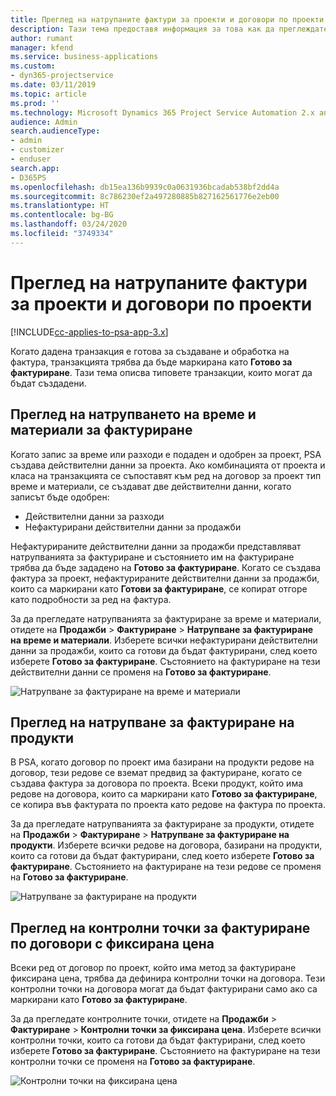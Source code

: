 ```yaml
---
title: Преглед на натрупаните фактури за проекти и договори по проекти
description: Тази тема предоставя информация за това как да преглеждате натрупванията на време, разходи и продукти и как да ги маркирате като готови за фактуриране.
author: rumant
manager: kfend
ms.service: business-applications
ms.custom:
- dyn365-projectservice
ms.date: 03/11/2019
ms.topic: article
ms.prod: ''
ms.technology: Microsoft Dynamics 365 Project Service Automation 2.x and 3.x
audience: Admin
search.audienceType:
- admin
- customizer
- enduser
search.app:
- D365PS
ms.openlocfilehash: db15ea136b9939c0a0631936bcadab538bf2dd4a
ms.sourcegitcommit: 8c786230ef2a497280885b827162561776e2eb00
ms.translationtype: HT
ms.contentlocale: bg-BG
ms.lasthandoff: 03/24/2020
ms.locfileid: "3749334"
---
```

# <a name="review-the-invoicing-backlog-on-projects-and-project-contracts"></a>Преглед на натрупаните фактури за проекти и договори по проекти

[!INCLUDE[cc-applies-to-psa-app-3.x](../includes/cc-applies-to-psa-app-3x.md)]

Когато дадена транзакция е готова за създаване и обработка на фактура, транзакцията трябва да бъде маркирана като **Готово за фактуриране**. Тази тема описва типовете транзакции, които могат да бъдат създадени.

## <a name="review-the-time-and-material-billing-backlog"></a>Преглед на натрупването на време и материали за фактуриране

Когато запис за време или разходи е подаден и одобрен за проект, PSA създава действителни данни за проекта. Ако комбинацията от проекта и класа на транзакцията се съпоставят към ред на договор за проект тип време и материали, се създават две действителни данни, когато записът бъде одобрен:

- Действителни данни за разходи 
- Нефактурирани действителни данни за продажби

Нефактурираните действителни данни за продажби представляват натрупванията за фактуриране и състоянието им на фактуриране трябва да бъде зададено на **Готово за фактуриране**. Когато се създава фактура за проект, нефактурираните действителни данни за продажби, които са маркирани като **Готови за фактуриране**, се копират отгоре като подробности за ред на фактура.

За да прегледате натрупванията за фактуриране за време и материали, отидете на **Продажби** \> **Фактуриране** \> **Натрупване за фактуриране на време и материали**. Изберете всички нефактурирани действителни данни за продажби, които са готови да бъдат фактурирани, след което изберете **Готово за фактуриране**. Състоянието на фактуриране на тези действителни данни се променя на **Готово за фактуриране**.

![Натрупване за фактуриране на време и материали](media/TMBacklog.png)

## <a name="review-the-product-billing-backlog"></a>Преглед на натрупване за фактуриране на продукти

В PSA, когато договор по проект има базирани на продукти редове на договор, тези редове се вземат предвид за фактуриране, когато се създава фактура за договора по проекта. Всеки продукт, който има редове на договора, които са маркирани като **Готово за фактуриране**, се копира във фактурата по проекта като редове на фактура по проекта.

За да прегледате натрупванията за фактуриране за продукти, отидете на **Продажби** \> **Фактуриране** \> **Натрупване за фактуриране на продукти**. Изберете всички редове на договора, базирани на продукти, които са готови да бъдат фактурирани, след което изберете **Готово за фактуриране**. Състоянието на фактуриране на тези редове се променя на **Готово за фактуриране**.

![Натрупване за фактуриране на продукти](media/ProductBacklog.png)

## <a name="review-billing-milestones-on-fixed-price-contracts"></a>Преглед на контролни точки за фактуриране по договори с фиксирана цена

Всеки ред от договор по проект, който има метод за фактуриране фиксирана цена, трябва да дефинира контролни точки на договора. Тези контролни точки на договора могат да бъдат фактурирани само ако са маркирани като **Готово за фактуриране**. 

За да прегледате контролните точки, отидете на **Продажби** \> **Фактуриране** \> **Контролни точки за фиксирана цена**. Изберете всички контролни точки, които са готови да бъдат фактурирани, след което изберете **Готово за фактуриране**. Състоянието на фактуриране на тези контролни точки се променя на **Готово за фактуриране**.

![Контролни точки на фиксирана цена](media/FPBacklog.png)
